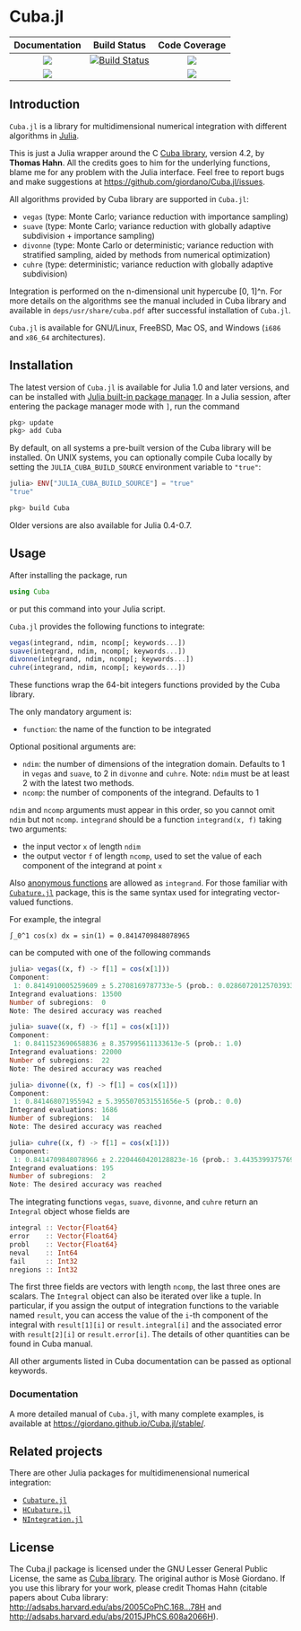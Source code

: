 # Cuba.jl

| **Documentation**                       | **Build Status**                    | **Code Coverage**               |
|:---------------------------------------:|:-----------------------------------:|:-------------------------------:|
| [![][docs-stable-img]][docs-stable-url] | [![Build Status][gha-img]][gha-url] | [![][coveral-img]][coveral-url] |
| [![][docs-latest-img]][docs-latest-url] |                                     | [![][codecov-img]][codecov-url] |

Introduction
------------

`Cuba.jl` is a library for multidimensional numerical integration with different
algorithms in [Julia](http://julialang.org/).

This is just a Julia wrapper around the C
[Cuba library](http://www.feynarts.de/cuba/), version 4.2, by **Thomas Hahn**.
All the credits goes to him for the underlying functions, blame me for any
problem with the Julia interface.  Feel free to report bugs and make suggestions
at https://github.com/giordano/Cuba.jl/issues.

All algorithms provided by Cuba library are supported in `Cuba.jl`:

* `vegas` (type: Monte Carlo; variance reduction with importance sampling)
* `suave` (type: Monte Carlo; variance reduction with globally adaptive
  subdivision + importance sampling)
* `divonne` (type: Monte Carlo or deterministic; variance reduction with
  stratified sampling, aided by methods from numerical optimization)
* `cuhre` (type: deterministic; variance reduction with globally adaptive
  subdivision)

Integration is performed on the n-dimensional unit hypercube [0, 1]^n.  For more
details on the algorithms see the manual included in Cuba library and available
in `deps/usr/share/cuba.pdf` after successful installation of `Cuba.jl`.

`Cuba.jl` is available for GNU/Linux, FreeBSD, Mac OS, and Windows (`i686` and
`x86_64` architectures).

Installation
------------

The latest version of `Cuba.jl` is available for Julia 1.0 and later versions,
and can be installed with [Julia built-in package
manager](https://julialang.github.io/Pkg.jl/stable/).  In a Julia session, after
entering the package manager mode with `]`, run the command

```julia
pkg> update
pkg> add Cuba
```

By default, on all systems a pre-built version of the Cuba library will be
installed.  On UNIX systems, you can optionally compile Cuba locally by setting
the `JULIA_CUBA_BUILD_SOURCE` environment variable to `"true"`:

```julia
julia> ENV["JULIA_CUBA_BUILD_SOURCE"] = "true"
"true"

pkg> build Cuba
```

Older versions are also available for Julia 0.4-0.7.

Usage
-----

After installing the package, run

``` julia
using Cuba
```

or put this command into your Julia script.

`Cuba.jl` provides the following functions to integrate:

``` julia
vegas(integrand, ndim, ncomp[; keywords...])
suave(integrand, ndim, ncomp[; keywords...])
divonne(integrand, ndim, ncomp[; keywords...])
cuhre(integrand, ndim, ncomp[; keywords...])
```

These functions wrap the 64-bit integers functions provided by the Cuba library.

The only mandatory argument is:

* `function`: the name of the function to be integrated

Optional positional arguments are:

* `ndim`: the number of dimensions of the integration domain.  Defaults to 1 in
  `vegas` and `suave`, to 2 in `divonne` and `cuhre`.  Note: `ndim` must be
  at least 2 with the latest two methods.
* `ncomp`: the number of components of the integrand.  Defaults to 1

`ndim` and `ncomp` arguments must appear in this order, so you cannot omit
`ndim` but not `ncomp`.  `integrand` should be a function `integrand(x, f)`
taking two arguments:

- the input vector `x` of length `ndim`
- the output vector `f` of length `ncomp`, used to set the value of each
  component of the integrand at point `x`

Also
[anonymous functions](https://docs.julialang.org/en/v1/manual/functions/#man-anonymous-functions-1)
are allowed as `integrand`.  For those familiar with
[`Cubature.jl`](https://github.com/stevengj/Cubature.jl) package, this is the
same syntax used for integrating vector-valued functions.

For example, the integral

```
∫_0^1 cos(x) dx = sin(1) = 0.8414709848078965
```

can be computed with one of the following commands

``` julia
julia> vegas((x, f) -> f[1] = cos(x[1]))
Component:
 1: 0.8414910005259609 ± 5.2708169787733e-5 (prob.: 0.028607201257039333)
Integrand evaluations: 13500
Number of subregions:  0
Note: The desired accuracy was reached

julia> suave((x, f) -> f[1] = cos(x[1]))
Component:
 1: 0.8411523690658836 ± 8.357995611133613e-5 (prob.: 1.0)
Integrand evaluations: 22000
Number of subregions:  22
Note: The desired accuracy was reached

julia> divonne((x, f) -> f[1] = cos(x[1]))
Component:
 1: 0.841468071955942 ± 5.3955070531551656e-5 (prob.: 0.0)
Integrand evaluations: 1686
Number of subregions:  14
Note: The desired accuracy was reached

julia> cuhre((x, f) -> f[1] = cos(x[1]))
Component:
 1: 0.8414709848078966 ± 2.2204460420128823e-16 (prob.: 3.443539937576958e-5)
Integrand evaluations: 195
Number of subregions:  2
Note: The desired accuracy was reached
```

The integrating functions `vegas`, `suave`, `divonne`, and `cuhre` return an
`Integral` object whose fields are

``` julia
integral :: Vector{Float64}
error    :: Vector{Float64}
probl    :: Vector{Float64}
neval    :: Int64
fail     :: Int32
nregions :: Int32
```

The first three fields are vectors with length `ncomp`, the last three ones are
scalars.  The `Integral` object can also be iterated over like a tuple.  In
particular, if you assign the output of integration functions to the variable
named `result`, you can access the value of the `i`-th component of the integral
with `result[1][i]` or `result.integral[i]` and the associated error with
`result[2][i]` or `result.error[i]`.  The details of other quantities can be
found in Cuba manual.

All other arguments listed in Cuba documentation can be passed as optional
keywords.

### Documentation ###

A more detailed manual of `Cuba.jl`, with many complete examples, is available
at https://giordano.github.io/Cuba.jl/stable/.

Related projects
----------------

There are other Julia packages for multidimenensional numerical integration:

* [`Cubature.jl`](https://github.com/stevengj/Cubature.jl)
* [`HCubature.jl`](https://github.com/stevengj/HCubature.jl)
* [`NIntegration.jl`](https://github.com/pabloferz/NIntegration.jl)

License
-------

The Cuba.jl package is licensed under the GNU Lesser General Public License, the
same as [Cuba library](http://www.feynarts.de/cuba/).  The original author is
Mosè Giordano.  If you use this library for your work, please credit Thomas Hahn
(citable papers about Cuba library:
http://adsabs.harvard.edu/abs/2005CoPhC.168...78H and
http://adsabs.harvard.edu/abs/2015JPhCS.608a2066H).



[docs-latest-img]: https://img.shields.io/badge/docs-latest-blue.svg
[docs-latest-url]: https://giordano.github.io/Cuba.jl/latest/

[docs-stable-img]: https://img.shields.io/badge/docs-stable-blue.svg
[docs-stable-url]: https://giordano.github.io/Cuba.jl/stable/

[gha-img]: https://github.com/giordano/Cuba.jl/workflows/CI/badge.svg
[gha-url]: https://github.com/giordano/Cuba.jl/actions?query=workflow%3ACI

[coveral-img]: https://coveralls.io/repos/github/giordano/Cuba.jl/badge.svg?branch=master
[coveral-url]: https://coveralls.io/github/giordano/Cuba.jl?branch=master

[codecov-img]: https://codecov.io/gh/giordano/Cuba.jl/branch/master/graph/badge.svg
[codecov-url]: https://codecov.io/gh/giordano/Cuba.jl
